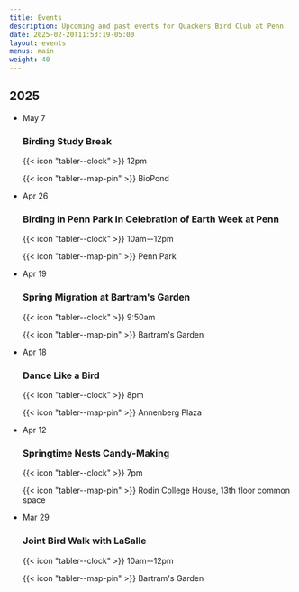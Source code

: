 ```yaml
---
title: Events
description: Upcoming and past events for Quackers Bird Club at Penn
date: 2025-02-20T11:53:19-05:00
layout: events
menus: main
weight: 40
---
```


<div id="events"></div>

## 2025

<ul class="timeline">
<li class="card">
<div>
    <time datetime="2025-05-07">May <span class="day">7</span></time>
</div>
<div class="timeline-text">

### Birding Study Break

{{< icon "tabler--clock" >}} 12pm

{{< icon "tabler--map-pin" >}} BioPond

</div>
</li>
<li class="card">
<div>
    <time datetime="2025-04-26">Apr <span class="day">26</span></time>
</div>
<div class="timeline-text">

### Birding in Penn Park In Celebration of Earth Week at Penn

{{< icon "tabler--clock" >}} 10am--12pm

{{< icon "tabler--map-pin" >}} Penn Park

</div>
</li>
<li class="card">
<div>
    <time datetime="2025-04-19">Apr <span class="day">19</span></time>
</div>
<div class="timeline-text">

### Spring Migration at Bartram's Garden

{{< icon "tabler--clock" >}} 9:50am

{{< icon "tabler--map-pin" >}} Bartram's Garden

</div>
</li>
<li class="card">
<div>
    <time datetime="2025-04-18">Apr <span class="day">18</span></time>
</div>
<div class="timeline-text">

### Dance Like a Bird

{{< icon "tabler--clock" >}} 8pm

{{< icon "tabler--map-pin" >}} Annenberg Plaza

</div>
</li>
<li class="card">
<div>
    <time datetime="2025-04-12">Apr <span class="day">12</span></time>
</div>
<div class="timeline-text">

### Springtime Nests Candy-Making

{{< icon "tabler--clock" >}} 7pm

{{< icon "tabler--map-pin" >}} Rodin College House, 13th floor common space

</div>
</li>
<li class="card">
<div>
    <time datetime="2025-03-29">Mar <span class="day">29</span></time>
</div>
<div class="timeline-text">

### Joint Bird Walk with LaSalle

{{< icon "tabler--clock" >}} 10am--12pm

{{< icon "tabler--map-pin" >}} Bartram's Garden

</div>
</li>
</ul>
